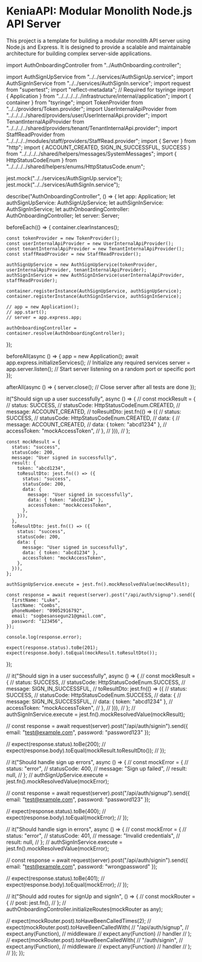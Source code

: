 # KeniaAPI: Modular Monolith Node.js API Server

This project is a template for building a modular monolith API server using Node.js and Express. It is designed to provide a scalable and maintainable architecture for building complex server-side applications.

import AuthOnboardingController from "../AuthOnboarding.controller";

import AuthSignUpService from "../../services/AuthSignUp.service";
import AuthSignInService from "../../services/AuthSignIn.service";
import request from "supertest";
import "reflect-metadata"; // Required for tsyringe
import { Application } from "../../../../../infrastructure/internal/application";
import { container } from "tsyringe";
import TokenProvider from "../../providers/Token.provider";
import UserInternalApiProvider from "../../../../shared/providers/user/UserInternalApi.provider";
import TenantInternalApiProvider from "../../../../shared/providers/tenant/TenantInternalApi.provider";
import StaffReadProvider from "../../../../modules/staff/providers/StaffRead.provider";
import { Server } from "http";
import { ACCOUNT_CREATED, SIGN_IN_SUCCESSFUL, SUCCESS } from "../../../../shared/helpers/messages/SystemMessages";
import { HttpStatusCodeEnum } from "../../../../shared/helpers/enums/HttpStatusCode.enum";

jest.mock("../../services/AuthSignUp.service");
jest.mock("../../services/AuthSignIn.service");

describe("AuthOnboardingController", () => {
let app: Application;
let authSignUpService: AuthSignUpService;
let authSignInService: AuthSignInService;
let authOnboardingController: AuthOnboardingController;
let server: Server;

beforeEach(() => {
container.clearInstances();

    const tokenProvider = new TokenProvider();
    const userInternalApiProvider = new UserInternalApiProvider();
    const tenantInternalApiProvider = new TenantInternalApiProvider();
    const staffReadProvider = new StaffReadProvider();

    authSignUpService = new AuthSignUpService(tokenProvider, userInternalApiProvider, tenantInternalApiProvider);
    authSignInService = new AuthSignInService(userInternalApiProvider, staffReadProvider);

    container.registerInstance(AuthSignUpService, authSignUpService);
    container.registerInstance(AuthSignInService, authSignInService);

    // app = new Application();
    // app.start();
    // server = app.express.app;

    authOnboardingController = container.resolve(AuthOnboardingController);

});

beforeAll(async () => {
app = new Application();
await app.express.initializeServices(); // Initialize any required services
server = app.server.listen(); // Start server listening on a random port or specific port
});

afterAll(async () => {
server.close(); // Close server after all tests are done
});

it("Should sign up a user successfully", async () => {
// const mockResult = {
// status: SUCCESS,
// statusCode: HttpStatusCodeEnum.CREATED,
// message: ACCOUNT_CREATED,
// toResultDto: jest.fn(() => ({
// status: SUCCESS,
// statusCode: HttpStatusCodeEnum.CREATED,
// data: {
// message: ACCOUNT_CREATED,
// data: { token: "abcd1234" },
// accessToken: "mockAccessToken",
// },
// })),
// };

    const mockResult = {
      status: "success",
      statusCode: 200,
      message: "User signed in successfully",
      result: {
        token: "abcd1234",
        toResultDto: jest.fn(() => ({
          status: "success",
          statusCode: 200,
          data: {
            message: "User signed in successfully",
            data: { token: "abcd1234" },
            accessToken: "mockAccessToken",
          },
        })),
      },
      toResultDto: jest.fn(() => ({
        status: "success",
        statusCode: 200,
        data: {
          message: "User signed in successfully",
          data: { token: "abcd1234" },
          accessToken: "mockAccessToken",
        },
      })),
    };

    authSignUpService.execute = jest.fn().mockResolvedValue(mockResult);

    const response = await request(server).post("/api/auth/signup").send({
      firstName: "Luke",
      lastName: "Combs",
      phoneNumber: "09052916792",
      email: "sogbesansegun21@gmail.com",
      password: "123456",
    });

    console.log(response.error);

    expect(response.status).toBe(201);
    expect(response.body).toEqual(mockResult.toResultDto());

});

// it("Should sign in a user successfully", async () => {
// const mockResult = {
// status: SUCCESS,
// statusCode: HttpStatusCodeEnum.SUCCESS,
// message: SIGN_IN_SUCCESSFUL,
// toResultDto: jest.fn(() => ({
// status: SUCCESS,
// statusCode: HttpStatusCodeEnum.SUCCESS,
// data: {
// message: SIGN_IN_SUCCESSFUL,
// data: { token: "abcd1234" },
// accessToken: "mockAccessToken",
// },
// })),
// };
// authSignInService.execute = jest.fn().mockResolvedValue(mockResult);

// const response = await request(server).post("/api/auth/signin").send({ email: "test@example.com", password: "password123" });

// expect(response.status).toBe(200);
// expect(response.body).toEqual(mockResult.toResultDto());
// });

// it("Should handle sign up errors", async () => {
// const mockError = {
// status: "error",
// statusCode: 400,
// message: "Sign up failed",
// result: null,
// };
// authSignUpService.execute = jest.fn().mockResolvedValue(mockError);

// const response = await request(server).post("/api/auth/signup").send({ email: "test@example.com", password: "password123" });

// expect(response.status).toBe(400);
// expect(response.body).toEqual(mockError);
// });

// it("Should handle sign in errors", async () => {
// const mockError = {
// status: "error",
// statusCode: 401,
// message: "Invalid credentials",
// result: null,
// };
// authSignInService.execute = jest.fn().mockResolvedValue(mockError);

// const response = await request(server).post("/api/auth/signin").send({ email: "test@example.com", password: "wrongpassword" });

// expect(response.status).toBe(401);
// expect(response.body).toEqual(mockError);
// });

// it("Should add routes for signUp and signIn", () => {
// const mockRouter = {
// post: jest.fn(),
// };
// authOnboardingController.initializeRoutes(mockRouter as any);

// expect(mockRouter.post).toHaveBeenCalledTimes(2);
// expect(mockRouter.post).toHaveBeenCalledWith(
// "/api/auth/signup",
// expect.any(Function), // middleware
// expect.any(Function) // handler
// );
// expect(mockRouter.post).toHaveBeenCalledWith(
// "/auth/signin",
// expect.any(Function), // middleware
// expect.any(Function) // handler
// );
// });
});
